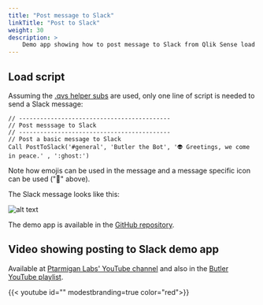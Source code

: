 ```yaml
---
title: "Post message to Slack"
linkTitle: "Post to Slack"
weight: 30
description: >
    Demo app showing how to post message to Slack from Qlik Sense load script.
---
```


<!-- TODO -->

## Load script

Assuming the [.qvs helper subs](/docs/reference/sense-helper-subs/) are used, only one line of script is needed to send a Slack message:

    // -------------------------------------------
    // Post messsage to Slack
    // -------------------------------------------
    // Post a basic message to Slack
    Call PostToSlack('#general', 'Butler the Bot', '👽 Greetings, we come in peace.' , ':ghost:')

Note how emojis can be used in the message and a message specific icon can be used (":ghost:" above). 

The Slack message looks like this:

![alt text](/img/butler-slack-message-1.png "Slack message created from Qlik Sense load script.")

The demo app is available in the [GitHub repository](https://github.com/ptarmiganlabs/butler/tree/master/docs/sense_apps).

## Video showing posting to Slack demo app

Available at [Ptarmigan Labs' YouTube channel](https://www.youtube.com/channel/UCpQblhippq-KfWkXEEYFHTQ) and also in the [Butler YouTube playlist](https://www.youtube.com/playlist?list=PLUuyY5OOOsz3XX5YT2QEwa7dzaBT1kOCP).

{{< youtube id="" modestbranding=true color="red">}}
